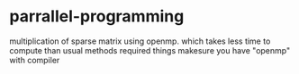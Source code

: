 # parrallel-programming

multiplication of sparse matrix using openmp.
which takes less time  to compute than usual methods
 required things makesure you have "openmp" with compiler
